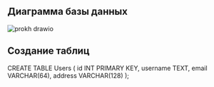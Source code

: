 ## Диаграмма базы данных
![prokh drawio](https://github.com/drtwej/sql1/assets/144841894/6b323d3d-b782-4948-8779-049d0671014c)
## Создание таблиц
CREATE TABLE Users (
    id INT PRIMARY KEY,
    username TEXT,
    email VARCHAR(64),
    address VARCHAR(128)
);

